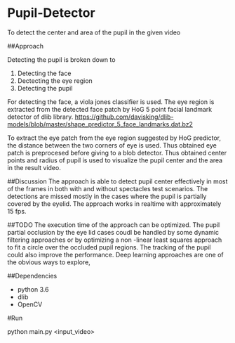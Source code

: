 # Pupil-Detector
To detect the center and area of the pupil in the given video

##Approach

Detecting the pupil is broken down to
1. Detecting the face
2. Dectecting the eye region
3. Detecting the pupil

For detecting the face, a viola jones classifier is used. The eye region is extracted from the detected face patch by HoG 5 point facial landmark detector of dlib library. https://github.com/davisking/dlib-models/blob/master/shape_predictor_5_face_landmarks.dat.bz2

To extract the eye patch from the eye region suggested by HoG predictor, the distance between the two corners of eye is used. Thus obtained eye patch is preprocesed before giving to a blob detector. Thus obtained center points and radius of pupil is used to visualize the pupil center and the area in the result video.

##Discussion
The approach is able to detect pupil center effectively in most of the frames in both with and without spectacles test scenarios. 
The detections are missed mostly in the cases where the pupil is partially covered by the eyelid. The approach works in realtime with approximately 15 fps.

##TODO
The execution time of the approach can be optimized. The pupil partial occlusion by the eye lid cases coudl be handled by some dynamic filtering approaches or by optimizing a non -linear least squares approach to fit a circle over the occluded pupil regions. The tracking of the pupil could also improve the performance. Deep learning approaches are one of the obvious ways to explore,


##Dependencies

* python 3.6
* dlib
* OpenCV

#Run

python main.py <input_video>


